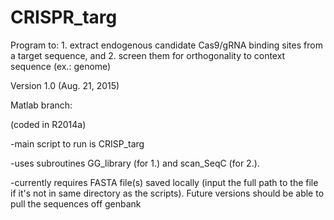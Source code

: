 # CRISPR_targ

Program to: 1. extract endogenous candidate Cas9/gRNA binding sites from a target sequence, and 2. screen them for orthogonality to context sequence (ex.: genome) 

Version 1.0 (Aug. 21, 2015) 

Matlab branch:

(coded in R2014a)

-main script to run is CRISP_targ

-uses subroutines GG_library (for 1.) and scan_SeqC (for 2.). 

-currently requires FASTA file(s) saved locally (input the full path to the file if it's not in same directory as the scripts). Future versions should be able to pull the sequences off genbank

